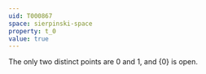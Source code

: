 ```yaml
---
uid: T000867
space: sierpinski-space
property: t_0
value: true
---
```

The only two distinct points are $0$ and $1$, and $\{0\}$ is open.

